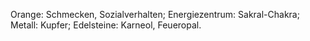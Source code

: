 Orange: Schmecken, Sozialverhalten; Energiezentrum: Sakral-Chakra; Metall: Kupfer; Edelsteine: Karneol, Feueropal.